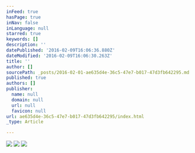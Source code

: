 ```yaml
---
inFeed: true
hasPage: true
inNav: false
inLanguage: null
starred: true
keywords: []
description: ''
datePublished: '2016-02-09T16:06:36.880Z'
dateModified: '2016-02-09T16:06:30.263Z'
title: ''
author: []
sourcePath: _posts/2016-02-01-ae635d4e-36c5-47e7-b017-47d3fb642295.md
published: true
authors: []
publisher:
  name: null
  domain: null
  url: null
  favicon: null
url: ae635d4e-36c5-47e7-b017-47d3fb642295/index.html
_type: Article

---
```

![](https://s3-us-west-2.amazonaws.com/the-grid-img/p/ebd27ec31fdc47fd96ead53e4f0172c4994a9b37.jpg)
![](https://s3-us-west-2.amazonaws.com/the-grid-img/p/f4de91ff460bd405e80f02d35a6249f89e2367e4.png)
![](https://the-grid-user-content.s3-us-west-2.amazonaws.com/9962d4f3-2751-4227-a3b0-0e477c8c41a0.png)